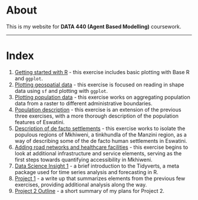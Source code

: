 # About

 This is my website for **DATA 440 (Agent Based Modelling)** coursework.
 
 -------

# Index

1. [Getting started with R](getting_started_w_r.html) - this exercise includes basic plotting with Base R and `ggplot`.
2. [Plotting geospatial data](plotting_geospatial_data.html) - this exercise is focused on reading in shape data using `sf` and plotting with `ggplot`.
3. [Plotting population data](plotting_population_data.html) - this exercise works on aggregating population data from a raster to different administrative boundaries.
4. [Population description](population_description.html) - this exercise is an extension of the previous three exercises, with a more thorough description of the population features of Eswatini.
5. [Description of de facto settlements](description_of_settlements.html) - this exercise works to isolate the populous regions of Mkhiweni, a tinkhundla of the Manzini region, as a way of describing some of the de facto human settlements in Eswatini.
6. [Adding road networks and healthcare facilities](roads_and_healthcare.html) - this exercise begins to look at additional infrastructure and service elements, serving as the first steps towards quantifying accessibility in Mkhiweni.
7. [Data Science Insight 1](DS_insight_1.html) - a brief introduction to the Tidyverts, a meta package used for time series analysis and forecasting in R.
8. [Project 1](project_1.html) - a write up that summarizes elements from the previous few exercises, providing additional analysis along the way.
9. [Project 2 Outline](project_2_outline.html) - a short summary of my plans for Project 2.
